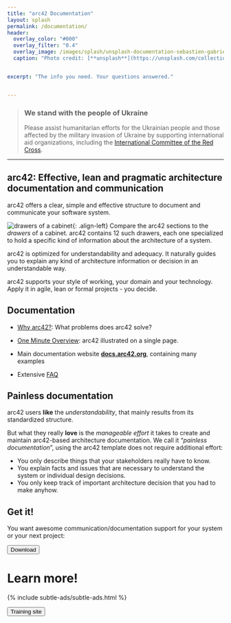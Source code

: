 ```yaml
---
title: "arc42 Documentation"
layout: splash
permalink: /documentation/
header:
  overlay_color: "#000"
  overlay_filter: "0.4"
  overlay_image: /images/splash/unsplash-documentation-sebastien-gabriel.jpg
  caption: "Photo credit: [**unsplash**](https://unsplash.com/collections/3015/northside-01?photo=XOrFfUPUfeU)"


excerpt: "The info you need. Your questions answered."


---
```


<div class="ua-background" markdown="1">

>### We stand with the people of Ukraine <span class="parent"><span class="ua-text"><i class="fas fa-heart children"></i></span><span class="ua-size children"><i class="fas fa-heart beat heart children"></i></span></span>
>
>Please assist humanitarian efforts for the Ukrainian people and those affected by the military invasion of Ukraine by supporting international aid organizations, including the [International Committee of the Red Cross](https://www.icrc.org/en).

</div>

<hr>


## arc42: Effective, lean and pragmatic architecture documentation and communication

arc42 offers a clear, simple and effective structure to document and
communicate your software system.

![drawers of a cabinet](/images/cabinet-sanwal-deen-300px.jpg){: .align-left}
Compare the arc42 sections to the _drawers_ of a cabinet. arc42 contains 12 such drawers, each one specialized to hold a specific kind of information about the architecture of a system.

arc42 is optimized for understandability and adequacy. It naturally guides you to explain any kind of architecture information or decision in an understandable way.

arc42 supports your style of working, your domain and your technology.
Apply it in agile, lean or formal projects - you decide.

## Documentation

* [Why arc42?](/why): What problems does arc42 solve?

* [One Minute Overview](/overview): arc42 illustrated on a single page.

* Main documentation website [**docs.arc42.org**](https://docs.arc42.org), containing many examples

* Extensive [FAQ](https://faq.arc42.org)
  

## Painless documentation

arc42 users **like** the _understandability_, that mainly results from its standardized
  structure.

But what they really **love** is the _manageable effort_ it takes to create and
maintain arc42-based architecture documentation. We call it “_painless documentation_”,
using the arc42 template does not require additional effort:

*	You only describe things that your stakeholders really have to know.
*	You explain facts and issues that are necessary to understand the system or
individual design decisions.
*	You only keep track of important architecture decision that you had to
make anyhow.


## Get it!

You want awesome communication/documentation support for your
system or your next project:

<a href="/download"><button class="button buttonGreen">Download</button></a>


# Learn more!

{% include subtle-ads/subtle-ads.html %}

<a href="https://arc42.de/schulungen"><button class="margin-top button buttonGreen">Training site</button></a>
